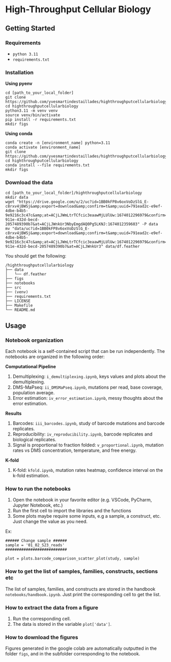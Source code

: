 # High-Throughput Cellular Biology

## Getting Started
### Requirements
- `python 3.11`
- `requirements.txt`

### Installation

**Using pyenv**

```
cd [path_to_your_local_folder]
git clone https://github.com/yvesmartindestaillades/highthroughputcellularbiology
cd highthroughputcellularbiology
python3.11 -m venv venv
source venv/bin/activate
pip install -r requirements.txt
mkdir figs
```

**Using conda**

```
conda create -n [environment_name] python=3.11
conda activate [environment_name]
git clone https://github.com/yvesmartindestaillades/highthroughputcellularbiology
cd highthroughputcellularbiology
conda install --file requirements.txt
mkdir figs
```

### Download the data
```
cd [path_to_your_local_folder]/highthroughputcellularbiology
mkdir data
wget "https://drive.google.com/u/2/uc?id=1BB0kFP8v6oxVoDzSlG_E-c8rxv4jBWSj&amp;export=download&amp;confirm=t&amp;uuid=791ead2c-e9ef-4dbe-b4b5-9e9216c3c47c&amp;at=ACjLJWmLtrTCfcic3eaawMjLUlUw:1674012296979&confirm=t&uuid=9c0d55e2-911e-432d-becd-2057489390b7&at=ACjLJWnkUr3NbyEmgdAQ0Pg5LKNJ:1674012359603" -P data
mv "data/uc?id=1BB0kFP8v6oxVoDzSlG_E-c8rxv4jBWSj&amp;export=download&amp;confirm=t&amp;uuid=791ead2c-e9ef-4dbe-b4b5-9e9216c3c47c&amp;at=ACjLJWmLtrTCfcic3eaawMjLUlUw:1674012296979&confirm=t&uuid=9c0d55e2-911e-432d-becd-2057489390b7&at=ACjLJWnkUr3" data/df.feather
```

You should get the following:
```
/highthroughputcellularbiology
├── data
│   └── df.feather
├── figs
├── notebooks
├── src
├── (venv)
├── requirements.txt
├── LICENSE
├── Makefile
└── README.md
```

## Usage

### Notebook organization

Each notebook is a self-contained script that can be run independently. The notebooks are organized in the following order:

**Computational Pipeline**
1. Demultiplexing: `i_demultiplexing.ipynb`, keys values and plots about the demultiplexing. 
2. DMS-MaPseq: `ii_DMSMaPseq.ipynb`, mutations per read, base coverage, population average.
3. Error estimation: `iv_error_estimation.ipynb`, messy thoughts about the error estimation.

**Results**
1. Barcodes: `iii_barcodes.ipynb`, study of barcode mutations and barcode replicates.
2. Reproducibility: `iv_reproducibility.ipynb`, barcode replicates and biological replicates.
3. Signal is proportional to fraction folded: `v_proportional.ipynb`, mutation rates vs DMS concentration, temperature, and free energy.

**K-fold**
1. K-fold: `kfold.ipynb`, mutation rates heatmap, confidence interval on the k-fold estimation.

### How to run the notebooks
1. Open the notebook in your favorite editor (e.g. VSCode, PyCharm, Jupyter Notebook, etc.)
2. Run the first cell to import the libraries and the functions
3. Some plots maybe require some inputs, e.g a sample, a construct, etc. Just change the value as you need.

Ex: 

```
###### Change sample ######
sample = '01_02_S23_reads'   
###########################    

plot = plots.barcode_comparison_scatter_plot(study, sample)
```
### How to get the list of samples, families, constructs, sections etc
The list of samples, families, and constructs are stored in the handbook `notebooks/handbook.ipynb`. Just print the corresponding cell to get the list.


### How to extract the data from a figure
1. Run the corresponding cell.
2. The data is stored in the variable `plot['data']`.

### How to download the figures
Figures generated in the google colab are automatically outputted in the folder `figs`, and in the subfolder corresponding to the notebook.
